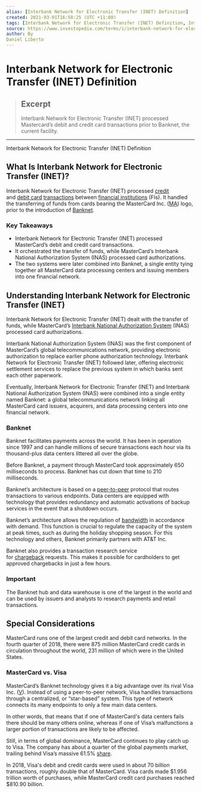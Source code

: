 ```yaml
---
alias: [Interbank Network for Electronic Transfer (INET) Definition]
created: 2021-03-01T16:58:25 (UTC +11:00)
tags: [Interbank Network for Electronic Transfer (INET) Definition, Interbank Network for Electronic Transfer (INET) Definition]
source: https://www.investopedia.com/terms/i/interbank-network-for-electronic-transfer-inet.asp
author: By
Daniel Liberto
---
```


# Interbank Network for Electronic Transfer (INET) Definition

> ## Excerpt
> Interbank Network for Electronic Transfer (INET) processed Mastercard’s debit and credit card transactions prior to Banknet, the current facility.

---

Interbank Network for Electronic Transfer (INET) Definition
## What Is Interbank Network for Electronic Transfer (INET)?

Interbank Network for Electronic Transfer (INET) processed [credit](https://www.investopedia.com/terms/c/creditcard.asp) and [debit card](https://www.investopedia.com/terms/d/debitcard.asp) [transactions](https://www.investopedia.com/terms/t/transaction.asp) between [financial institutions](https://www.investopedia.com/terms/f/financialinstitution.asp) (FIs). It handled the transferring of funds from cards bearing the MasterCard Inc. ([MA](https://www.investopedia.com/markets/quote?tvwidgetsymbol=ma)) logo, prior to the introduction of [Banknet](https://www.investopedia.com/terms/b/banknet.asp).

### Key Takeaways

-   Interbank Network for Electronic Transfer (INET) processed MasterCard’s debit and credit card transactions.
-   It orchestrated the transfer of funds, while MasterCard’s Interbank National Authorization System (INAS) processed card authorizations.
-   The two systems were later combined into Banknet, a single entity tying together all MasterCard data processing centers and issuing members into one financial network.

## Understanding Interbank Network for Electronic Transfer (INET)

Interbank Network for Electronic Transfer (INET) dealt with the transfer of funds, while MasterCard’s [Interbank National Authorization System](https://www.investopedia.com/terms/i/interbank-national-authorization-system-inas.asp) (INAS) processed card authorizations.

Interbank National Authorization System (INAS) was the first component of MasterCard’s global telecommunications network, providing electronic authorization to replace earlier phone authorization technology. Interbank Network for Electronic Transfer (INET) followed later, offering electronic settlement services to replace the previous system in which banks sent each other paperwork.

Eventually, Interbank Network for Electronic Transfer (INET) and Interbank National Authorization System (INAS) were combined into a single entity named Banknet: a global telecommunications network linking all MasterCard card issuers, acquirers, and data processing centers into one financial network.

### Banknet

Banknet facilitates payments across the world. It has been in operation since 1997 and can handle millions of secure transactions each hour via its thousand-plus data centers littered all over the globe.

Before Banknet, a payment through MasterCard took approximately 650 milliseconds to process. Banknet has cut down that time to 210 milliseconds.

Banknet’s architecture is based on a [peer-to-peer](https://www.investopedia.com/terms/p/peertopeer-p2p-service.asp) protocol that routes transactions to various endpoints. Data centers are equipped with technology that provides redundancy and automatic activations of backup services in the event that a shutdown occurs.

Banknet’s architecture allows the regulation of [bandwidth](https://www.investopedia.com/terms/b/bandwidth.asp) in accordance with demand. This function is crucial to regulate the capacity of the system at peak times, such as during the holiday shopping season. For this technology and others, Banknet primarily partners with AT&T Inc.

Banknet also provides a transaction research service for [chargeback](https://www.investopedia.com/terms/c/chargeback.asp) requests. This makes it possible for cardholders to get approved chargebacks in just a few hours. 

### Important

The Banknet hub and data warehouse is one of the largest in the world and can be used by issuers and analysts to research payments and retail transactions.

## Special Considerations

MasterCard runs one of the largest credit and debit card networks. In the fourth quarter of 2018, there were 875 million MasterCard credit cards in circulation throughout the world, 231 million of which were in the United States.

### MasterCard vs. Visa

MasterCard’s Banknet technology gives it a big advantage over its rival Visa Inc. ([V](https://www.investopedia.com/markets/quote?tvwidgetsymbol=v)). Instead of using a peer-to-peer network, Visa handles transactions through a centralized, or “star-based” system. This type of network connects its many endpoints to only a few main data centers.

In other words, that means that if one of MasterCard's data centers fails there should be many others online, whereas if one of Visa’s malfunctions a larger portion of transactions are likely to be affected.

Still, in terms of global dominance, MasterCard continues to play catch up to Visa. The company has about a quarter of the global payments market, trailing behind Visa’s massive 61.5% [share](https://www.investopedia.com/terms/m/marketshare.asp).

In 2018, Visa's debit and credit cards were used in about 70 billion transactions, roughly double that of MasterCard. Visa cards made $1.956 trillion worth of purchases, while MasterCard credit card purchases reached $810.90 billion.
